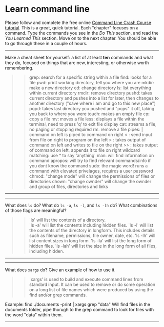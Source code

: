 # Learn command line

Please follow and complete the free online [Command Line Crash Course
tutorial](http://cli.learncodethehardway.org/book/). This is a great,
quick tutorial. Each "chapter" focuses on a command. Type the commands
you see in the _Do This_ section, and read the _You Learned This_
section. Move on to the next chapter. You should be able to go through
these in a couple of hours.


---

Make a cheat sheet for yourself: a list of at least **ten** commands and what they do, focused on things that are new, interesting, or otherwise worth remembering.

> > grep:  search for a specific string within a file
    find:  looks for a file 
    pwd: print working directory, tell you where you are
    mkdir:  make a new directory
    cd:  change directory
    ls:  list everything within current directory
    rmdir:  remove directory
    pushd:  takes current directory and pushes into a list for later, then changes to another directory ("save where i am and go to this new place")
    popd:  takes last directory you pushed and "pops" it off, taking you back to where you were
    touch:  makes an empty file
    cp:  copy a file
    mv:  moves a file
    less:  displays a file within the terminal, need to press 'q' to exit file display
    cat:  streams a file, no paging or stopping required
    rm:  remove a file
    pipes:  |  command on left is piped to command on right
    < :  send input from file on right to program on the left
    > :  takes output of command on left and writes to file on the right
    >> :  takes output of command on left, appends it to file on right
    wildcard matching:  use * to say 'anything'
    man:  will find information on command
    apropos:  will try to find relevant commands/info if you dont know the command
    sudo:  the magic word!  runs a command with elevated privelages, requires a user password
    chmod:  "change mode"  will change the permissions of files or directories
    chown:  "change ownder"  will change the ownder and group of files, directories and links
    

---


---

What does `ls` do? What do `ls -a`, `ls -l`, and `ls -lh` do? What combinations of those flags are meaningful?

> > 'ls' will list the contents of a directory.  
    'ls -a' will list the contents including hidden files.
    'ls -l' will list the contents of the directory in longform.  This includes details such as filename, permissions, file owner, date, etc.
    'ls -lh' will list content sizes in long form.
    'ls -la' will list the long form of hidden files.
    'ls -lah' will list the size in the long form of all files, including hidden.

---


---

What does `xargs` do? Give an example of how to use it.

> > 'xargs' is used to build and execute command lines from standard input.  It can be used to remove or do some operation on a long list of file names which were produced by using the find and/or grep commands.

Example:   find ./documents -print | xargs grep "data"   Will find files in the documents folder, pipe thorugh to the grep command to look for files with the word "data" within them.

---

